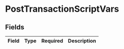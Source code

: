 # PostTransactionScriptVars


## Fields

| Field       | Type        | Required    | Description |
| ----------- | ----------- | ----------- | ----------- |